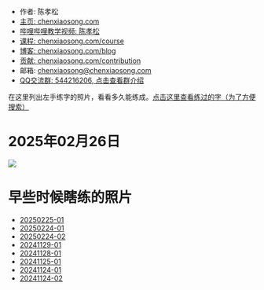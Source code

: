 <!-- sign begin -->
- 作者: 陈孝松
- [主页: chenxiaosong.com](https://chenxiaosong.com/)
- [哔哩哔哩教学视频: 陈孝松](https://chenxiaosong.com/video.html)
- [课程: chenxiaosong.com/course](https://chenxiaosong.com/course.html)
- [博客: chenxiaosong.com/blog](https://chenxiaosong.com/blog.html)
- [贡献: chenxiaosong.com/contribution](https://chenxiaosong.com/contribution.html)
- 邮箱: <chenxiaosong@chenxiaosong.com>
- [QQ交流群: 544216206, 点击查看群介绍](https://chenxiaosong.com/q.html)

<!-- sign end -->
在这里列出左手练字的照片，看看多久能练成。[点击这里查看练过的字（为了方便搜索）](https://gitee.com/chenxiaosonggitee/blog/blob/master/src/gitee-md/练过的字.md)

# 2025年02月26日

![](https://gitee.com/chenxiaosonggitee/tmp/raw/master/calligraphy/left-hand/20250226-01.jpg)

# 早些时候瞎练的照片

- [20250225-01](https://gitee.com/chenxiaosonggitee/tmp/raw/master/calligraphy/left-hand/20250225-01.jpg)
- [20250224-01](https://gitee.com/chenxiaosonggitee/tmp/raw/master/calligraphy/left-hand/20250224-01.jpg)
- [20250224-02](https://gitee.com/chenxiaosonggitee/tmp/raw/master/calligraphy/left-hand/20250224-02.jpg)
- [20241129-01](https://gitee.com/chenxiaosonggitee/tmp/raw/master/calligraphy/left-hand/20241129-01.jpg)
- [20241128-01](https://gitee.com/chenxiaosonggitee/tmp/raw/master/calligraphy/left-hand/20241128-01.jpg)
- [20241125-01](https://gitee.com/chenxiaosonggitee/tmp/raw/master/calligraphy/left-hand/20241125-01.jpg)
- [20241124-01](https://gitee.com/chenxiaosonggitee/tmp/raw/master/calligraphy/left-hand/20241124-01.jpg)
- [20241124-02](https://gitee.com/chenxiaosonggitee/tmp/raw/master/calligraphy/left-hand/20241124-02.jpg)

